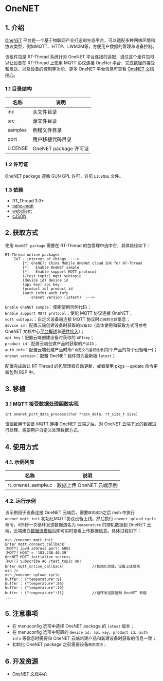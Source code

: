 # OneNET

## 1. 介绍

[OneNET](https://open.iot.10086.cn/) 平台是一个基于物联网产业打造的生态平台，可以适配多种网络环境和协议类型，例如MQTT、HTTP、LWM2M等，方便用户数据的管理和设备控制。

该组件包是 RT-Thread 系统针对 OneNET 平台连接的适配，通过这个组件包可以让设备在 RT-Thread 上使用 MQTT 协议连接 OneNet 平台，完成数据的接受和发送、以及设备的控制等功能，更多 OneNET 平台信息可查看 [OneNET 文档中心](https://open.iot.10086.cn/doc)。

### 1.1 目录结构

| 名称 | 说明 |
| ---- | ---- |
| inc | 头文件目录 |
| src | 源文件目录 |
| samples | 例程文件目录 |
| port | 用户移植代码目录 |
| LICENSE |  OneNET package 许可证 |

### 1.2 许可证

OneNET package  遵循 GUN GPL 许可，详见 `LICENSE` 文件。

### 1.3 依赖

- RT_Thread 3.0+
- [paho-mqtt](https://github.com/RT-Thread-packages/paho-mqtt.git)
- [webclient](https://github.com/RT-Thread-packages/webclient.git)
- [cJSON](https://github.com/RT-Thread-packages/cJSON.git)

## 2. 获取方式

使用 `OneNET package` 需要在 RT-Thread 的包管理中选中它，具体路径如下：

    RT-Thread online packages
        IoT - internet of things  --->
            [*] OneNET: China Mobile OneNet cloud SDK for RT-Thread
            [*]   Enable OneNET sample
            [*]   Enable support MQTT protocol 
            (/test_topic) mqtt subtopic
            (device id) device id
            (api key) api key
            (product id) product id
            (auth info) auth info
                onenet version (latest)  --->

`Enable OneNET sample`：使能使用示例代码；  
`Enable support MQTT protocol`：使能 MQTT 协议连接 OneNET；  
`mqtt subtopic`：自定义设备端连接 MQTT 协议时`订阅的主题`信息；  
`device id`：配置云端创建设备时获取的`设备ID`（具体使用和获取方式可参考 OneNET 文档中心[平台概述](https://open.iot.10086.cn/doc/art401.html#97)和[硬件接入](https://open.iot.10086.cn/doc/art454.html#107)）；  
`api key`：配置云端创建设备时获取的 `APIkey`；  
`product id`：配置云端创建产品时获取的`产品ID`；  
`auth info`：配置云端创建产品时`用户自定义的鉴权信息`(每个产品的每个设备唯一)；  
`onenet version`：配置 OneNET 组件包为最新版 `latest`；   

配置完成后让 RT-Thread 的包管理器自动更新，或者使用 pkgs --update 命令更新包到 BSP 中。

## 3. 移植

### 3.1 MQTT 接受数据处理函数实现
```
int onenet_port_data_process(char *recv_data, rt_size_t size)
```
该函数用于设备 MQTT 连接 OneNET 云端之后，对 OneNET 云端下发的数据进行处理，需要用户自定义处理数据方式。

## 4. 使用方式

### 4.1. 示例列表

| 名称 | 说明 |
| ---- | ---- |
| rt_onenet_sample.c | 数据上传 OneNET 云端示例 |

### 4.2. 运行示例

该示例用于设备连接 OneNET 云端后，需要`联网成功`之后 msh 中执行 `onenet_mqtt_init` 初始化MQTT协议设备上线，然后执行 `onenet_upload_cycle` 命令，可5秒一次循环发送数据流名为 `temperature` 的随机数据到 OneNET 云端，云端建立[数据流模板](https://open.iot.10086.cn/doc/art402.html#97)后即可实时查看上传数据信息。具体过程如下：

    msh />onenet_mqtt_init
    Enter mqtt_connect_callback!
    [MQTT] ipv4 address port: 6002
    [MQTT] HOST = '183.230.40.39'
    OneNET MQTT initialize success..
    [MQTT] Subscribe #0 /test_topic OK!
    Enter mqtt_online_callback!             //初始化完成，设备上线成功
    msh />
    msh />onenet_upload_cycle
    buffer : {"temperature":8}
    buffer : {"temperature":56}
    buffer : {"temperature":19}             
    buffer : {"temperature":11}             //循环发送数据到 OneNET 云端
    .....


## 5. 注意事项

- 在 menuconfig 选项中选择 OneNET package 的 `latest` 版本；
- 在 menuconfig 选项中配置的 `device id`、`api key`、`product id`、`auth info` 等信息时需要和 OneNET 云端新建产品和新建设备时获取的信息一致；
- 初始化 OneNET package 之前需要设备`联网成功`；

## 6. 开发资源

- [OneNET 文档中心](https://open.iot.10086.cn/doc)

